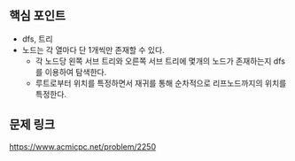 ## 핵심 포인트

- dfs, 트리
- 노드는 각 열마다 단 1개씩만 존재할 수 있다.
  - 각 노드당 왼쪽 서브 트리와 오른쪽 서브 트리에 몇개의 노드가 존재하는지 dfs를 이용하여 탐색한다.
  - 루트로부터 위치를 특정하면서 재귀를 통해 순차적으로 리프노드까지의 위치를 특정한다.

## 문제 링크

https://www.acmicpc.net/problem/2250
